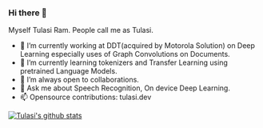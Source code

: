 ### Hi there 👋

Myself Tulasi Ram. People call me as Tulasi.

- 🔭 I’m currently working at DDT(acquired by Motorola Solution) on Deep Learning especially uses of Graph Convolutions on Documents.
- 🌱 I’m currently learning tokenizers and Transfer Learning using pretrained Language Models.
- 👯 I’m always open to collaborations.
- 💬 Ask me about Speech Recognition, On device Deep Learning.
- 📫 Opensource contributions: tulasi.dev 

[![Tulasi's github stats](https://github-readme-stats.vercel.app/api?username=tulasiram58827&count_private=true&show_icons=true&theme=cobalt)](https://github.com/tulasiram58827/github-readme-stats)
